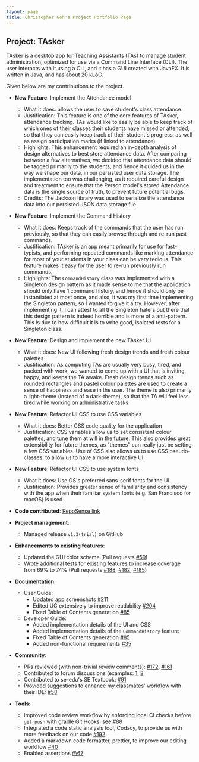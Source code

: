 ```yaml
---
layout: page
title: Christopher Goh's Project Portfolio Page
---
```


## Project: TAsker

TAsker is a desktop app for Teaching Assistants (TAs) to manage student administration, optimized for use via a Command Line Interface (CLI). The user interacts with it using a CLI, and it has a GUI created with JavaFX. It is written in Java, and has about 20 kLoC.

Given below are my contributions to the project.

- **New Feature**: Implement the Attendance model

  - What it does: allows the user to save student's class attendance.
  - Justification: This feature is one of the core features of TAsker, attendance tracking. TAs would like to easily be able to keep track of which ones of their classes their students have missed or attended, so that they can easily keep track of their student's progress, as well as assign participation marks (if linked to attendance).
  - Highlights: This enhancement required an in-depth analysis of design alternatives to best store attendance data. After comparing between a few alternatives, we decided that attendance data should be tagged primarily to the students, and hence it guided us in the way we shape our data, in our persisted user data storage. The implementation too was challenging, as it required careful design and treatment to ensure that the Person model's stored Attendance data is the single source of truth, to prevent future potential bugs.
  - Credits: The Jackson library was used to serialize the attendance data into our persisted JSON data storage file.
  
- **New Feature**: Implement the Command History

    - What it does: Keeps track of the commands that the user has run previously, so that they can easily browse through and re-run past commands.
    - Justification: TAsker is an app meant primarily for use for fast-typists, and performing repeated commands like marking attendance for most of your students in your class can be very tedious. This feature makes it easy for the user to re-run previously run commands.
    - Highlights: The `CommandHistory` class was implemented with a Singleton design pattern as it made sense to me that the application should only have 1 command history, and hence it should only be instantiated at most once, and also, it was my first time implementing the Singleton pattern, so I wanted to give it a try. However, after implementing it, I can attest to all the Singleton haters out there that this design pattern is indeed horrible and is more of a anti-pattern. This is due to how difficult it is to write good, isolated tests for a Singleton class.
    
- **New Feature**: Design and implement the new TAsker UI

    - What it does: New UI following fresh design trends and fresh colour palettes
    - Justification: As computing TAs are usually very busy, tired, and packed with work, we wanted to come up with a UI that is inviting, happy, and keeps the TA awake. Fresh design trends such as rounded rectangles and pastel colour palettes are used to create a sense of happiness and ease in the user. The theme is also primarily a light-theme (instead of a dark-theme), so that the TA will feel less tired while working on administrative tasks.

- **New Feature**: Refactor UI CSS to use CSS variables

    - What it does: Better CSS code quality for the application
    - Justification: CSS variables allow us to set consistent colour palettes, and tune them at will in the future. This also provides great extensibility for future themes, as "themes" can really just be setting a few CSS variables. Use of CSS also allows us to use CSS pseudo-classes, to allow us to have a more interactive UI.

- **New Feature**: Refactor UI CSS to use system fonts

    - What it does: Use OS's preferred sans-serif fonts for the UI
    - Justification: Provides greater sense of familiarity and consistency with the app when their familiar system fonts (e.g. San Francisco for macOS) is used

- **Code contributed**: [RepoSense link](https://nus-cs2103-ay2021s1.github.io/tp-dashboard/#breakdown=true&search=&sort=totalCommits&sortWithin=title&since=2020-08-14&timeframe=commit&mergegroup=&groupSelect=groupByRepos&checkedFileTypes=docs~functional-code~test-code~other&tabOpen=true&tabType=authorship&tabAuthor=chrisgzf&tabRepo=AY2021S1-CS2103T-F11-1%2Ftp%5Bmaster%5D&authorshipIsMergeGroup=false&authorshipFileTypes=docs~functional-code~test-code~other)

- **Project management**:

  - Managed release `v1.3(trial)` on GitHub

- **Enhancements to existing features**:

  - Updated the GUI color scheme (Pull requests [\#59](https://github.com/AY2021S1-CS2103T-F11-1/tp/pull/59))
  - Wrote additional tests for existing features to increase coverage from 69% to 74% (Pull requests [\#188](https://github.com/AY2021S1-CS2103T-F11-1/tp/pull/188), [\#182](https://github.com/AY2021S1-CS2103T-F11-1/tp/pull/182), [\#185](https://github.com/AY2021S1-CS2103T-F11-1/tp/pull/185))

- **Documentation**:

  - User Guide:
    - Updated app screenshots [\#211](https://github.com/AY2021S1-CS2103T-F11-1/tp/pull/211)
    - Edited UG extensively to improve readability [\#204](https://github.com/AY2021S1-CS2103T-F11-1/tp/pull/204)
    - Fixed Table of Contents generation [\#85](https://github.com/AY2021S1-CS2103T-F11-1/tp/pull/85)
  - Developer Guide:
    - Added implementation details of the UI and CSS
    - Added implementation details of the `CommandHistory` feature
    - Fixed Table of Contents generation [\#85](https://github.com/AY2021S1-CS2103T-F11-1/tp/pull/85)
    - Added non-functional requirements [\#35](https://github.com/AY2021S1-CS2103T-F11-1/tp/pull/35)

- **Community**:

  - PRs reviewed (with non-trivial review comments): [\#172](https://github.com/AY2021S1-CS2103T-F11-1/tp/pull/172), [\#161](https://github.com/AY2021S1-CS2103T-F11-1/tp/pull/161)
  - Contributed to forum discussions (examples: [1](https://github.com/nus-cs2103-AY2021S1/forum/issues/52#issuecomment-678835959), [2](https://github.com/nus-cs2103-AY2021S1/forum/issues/172#issuecomment-690681241)
  - Contributed to se-edu's SE Textbook: [\#91](https://github.com/se-edu/se-book/pull/91)
  - Provided suggestions to enhance my classmates' workflow with their IDE: [\#58](https://github.com/nus-cs2103-AY2021S1/forum/issues/58)

- **Tools**:

  - Improved code review workflow by enforcing local CI checks before `git push` with gradle Git Hooks: see [\#88](https://github.com/AY2021S1-CS2103T-F11-1/tp/pull/88)
  - Integrated a code static analysis tool, Codacy, to provide us with more feedback on our code [\#192](https://github.com/AY2021S1-CS2103T-F11-1/tp/pull/192)
  - Added a markdown code formatter, prettier, to improve our editing workflow [\#40](https://github.com/AY2021S1-CS2103T-F11-1/tp/pull/40)
  - Enabled assertions [#\67](https://github.com/AY2021S1-CS2103T-F11-1/tp/pull/67)
